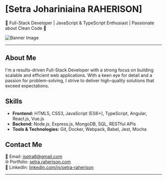 <!--- Name as a header -->
# [Setra Johariniaina RAHERISON]

<!--- A professional tagline and introduction -->
🚀 Full-Stack Developer | JavaScript & TypeScript Enthusiast | Passionate about Clean Code 🌟

<!--- Banner image -->
![Banner Image](banner.avif)

---

## About Me

I'm a results-driven Full-Stack Developer with a strong focus on building scalable and efficient web applications. With a keen eye for detail and a passion for problem-solving, I strive to deliver high-quality solutions that exceed expectations.

## Skills

- **Frontend:** HTML5, CSS3, JavaScript (ES6+), TypeScript, Angular, React.js, Vue.js
- **Backend:** Node.js, Express.js, MongoDB, SQL, RESTful APIs
- **Tools & Technologies:** Git, Docker, Webpack, Babel, Jest, Mocha


## Contact Me

📧 Email: [jsetra6@gmail.com](mailto:jsetra@gmail.com)  
🌐 Portfolio: [setra.raherison.com](https://setra.raherison.com)  
🔗 LinkedIn: [linkedin.com/in/setra-raherison](https://www.linkedin.com/in/setra-raherison/) 

---

